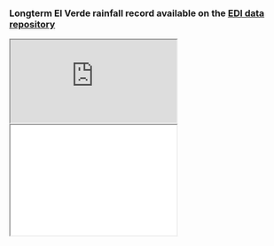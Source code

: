 ### Longterm El Verde rainfall record available on the [EDI data repository](https://portal.edirepository.org/nis/mapbrowse?scope=knb-lter-luq&identifier=14)
<iframe src="http://odm2admin.cuahsi.org:8501/"></iframe> 

<div>
  <iframe id="EDI data repository"
      title="Inline Frame Example"
      width="300"
      height="200"
      src="src="http://odm2admin.cuahsi.org:8501/"">
  </iframe>
</div>
